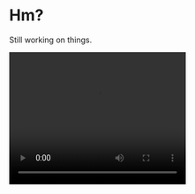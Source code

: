 # Hm?  

Still working on things.

<video width="320" height="240" controls>
  <source src="http://commondatastorage.googleapis.com/gtv-videos-bucket/sample/BigBuckBunny.mp4" type="video/mp4">
Your browser does not support the video tag.
</video>